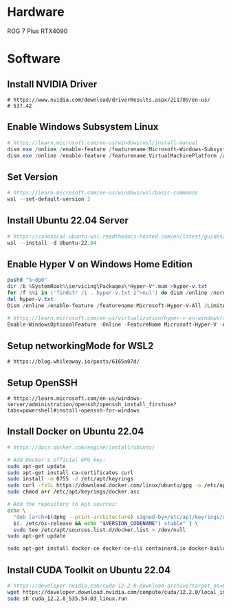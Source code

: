 # Hardware

ROG 7 Plus RTX4090

# Software

## Install NVIDIA Driver
```
# https://www.nvidia.com/download/driverResults.aspx/211709/en-us/
# 537.42
```

## Enable Windows Subsystem Linux
```powershell
# https://learn.microsoft.com/en-us/windows/wsl/install-manual
dism.exe /online /enable-feature /featurename:Microsoft-Windows-Subsystem-Linux /all /norestart
dism.exe /online /enable-feature /featurename:VirtualMachinePlatform /all /norestart
```

## Set Version
```powershell
# https://learn.microsoft.com/en-us/windows/wsl/basic-commands
wsl --set-default-version 2
```

## Install Ubuntu 22.04 Server
```powershell
# https://canonical-ubuntu-wsl.readthedocs-hosted.com/en/latest/guides/install-ubuntu-wsl2/
wsl --install -d Ubuntu-22.04
```

## Enable Hyper V on Windows Home Edition
```powershell
pushd "%~dp0"
dir /b %SystemRoot%\servicing\Packages\*Hyper-V*.mum >hyper-v.txt
for /f %%i in ('findstr /i . hyper-v.txt 2^>nul') do dism /online /norestart /add-package:"%SystemRoot%\servicing\Packages\%%i"
del hyper-v.txt
Dism /online /enable-feature /featurename:Microsoft-Hyper-V-All /LimitAccess /ALL

# https://learn.microsoft.com/en-us/virtualization/hyper-v-on-windows/quick-start/enable-hyper-v#enable-hyper-v-using-powershell
Enable-WindowsOptionalFeature -Online -FeatureName Microsoft-Hyper-V -All
```

## Setup networkingMode for WSL2
```
# https://blog.whileaway.io/posts/6165a07d/
```

## Setup OpenSSH
```
# https://learn.microsoft.com/en-us/windows-server/administration/openssh/openssh_install_firstuse?tabs=powershell#install-openssh-for-windows
```

## Install Docker on Ubuntu 22.04
```bash
# https://docs.docker.com/engine/install/ubuntu/

# Add Docker's official GPG key:
sudo apt-get update
sudo apt-get install ca-certificates curl
sudo install -m 0755 -d /etc/apt/keyrings
sudo curl -fsSL https://download.docker.com/linux/ubuntu/gpg -o /etc/apt/keyrings/docker.asc
sudo chmod a+r /etc/apt/keyrings/docker.asc

# Add the repository to Apt sources:
echo \
  "deb [arch=$(dpkg --print-architecture) signed-by=/etc/apt/keyrings/docker.asc] https://download.docker.com/linux/ubuntu \
  $(. /etc/os-release && echo "$VERSION_CODENAME") stable" | \
  sudo tee /etc/apt/sources.list.d/docker.list > /dev/null
sudo apt-get update

sudo apt-get install docker-ce docker-ce-cli containerd.io docker-buildx-plugin docker-compose-plugin
```

## Install CUDA Toolkit on Ubuntu 22.04
```bash
# https://developer.nvidia.com/cuda-12-2-0-download-archive?target_os=Linux&target_arch=x86_64&Distribution=WSL-Ubuntu&target_version=2.0&target_type=runfile_local
wget https://developer.download.nvidia.com/compute/cuda/12.2.0/local_installers/cuda_12.2.0_535.54.03_linux.run
sudo sh cuda_12.2.0_535.54.03_linux.run
```
